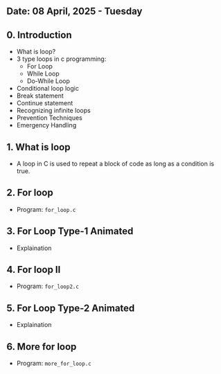 ## Date: 08 April, 2025 - Tuesday

## 0. Introduction
- What is loop?
- 3 type loops in c programming:
    - For Loop
    - While Loop
    - Do-While Loop
- Conditional loop logic
- Break statement
- Continue statement
- Recognizing infinite loops
- Prevention Techniques
- Emergency Handling

## 1. What is loop
- A loop in C is used to repeat a block of code as long as a condition is true.

## 2. For loop
- Program: `for_loop.c`

## 3. For Loop Type-1 Animated
- Explaination

## 4. For loop II
- Program: `for_loop2.c`

## 5. For Loop Type-2 Animated
- Explaination

## 6. More for loop
- Program: `more_for_loop.c`